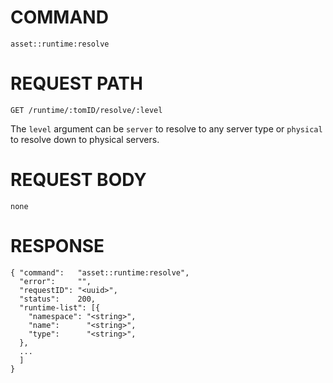 # COMMAND

`asset::runtime:resolve`

# REQUEST PATH

```
GET /runtime/:tomID/resolve/:level
```

The `level` argument can be `server` to resolve to any server type or
`physical` to resolve down to physical servers.

# REQUEST BODY

```
none
```

# RESPONSE

```
{ "command":   "asset::runtime:resolve",
  "error":     "",
  "requestID": "<uuid>",
  "status":    200,
  "runtime-list": [{
    "namespace": "<string>",
    "name":      "<string>",
    "type":      "<string>",
  },
  ...
  ]
}
```
